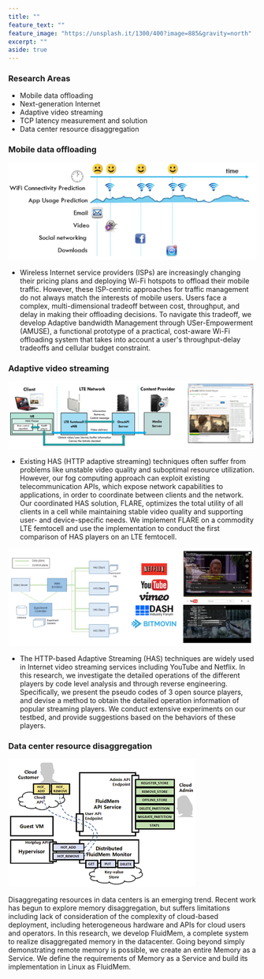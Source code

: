 ```yaml
---
title: ""
feature_text: ""
feature_image: "https://unsplash.it/1300/400?image=885&gravity=north"
excerpt: ""
aside: true
---
```

### Research Areas
* Mobile data offloading
* Next-generation Internet
* Adaptive video streaming
* TCP latency measurement and solution 
* Data center resource disaggregation

### Mobile data offloading

![amuse](assets/amuse.png)

* Wireless Internet service providers (ISPs) are increasingly changing their pricing plans and deploying Wi-Fi hotspots to offload their mobile traffic. However, these ISP-centric approaches for traffic management do not always match the interests of mobile users. Users face a complex, multi-dimensional tradeoff between cost, throughput, and delay in making their offloading decisions. To navigate this tradeoff, we develop Adaptive bandwidth Management through USer-Empowerment (AMUSE), a functional prototype of a practical, cost-aware Wi-Fi offloading system that takes into account a user's throughput-delay tradeoffs and cellular budget constraint. 

### Adaptive video streaming

![flare](assets/flare.png)

* Existing HAS (HTTP adaptive streaming) techniques often suffer from problems like unstable video quality and suboptimal resource utilization. However, our fog computing approach can exploit existing telecommunication APIs, which expose network capabilities to applications, in order to coordinate between clients and the network. Our coordinated HAS solution, FLARE, optimizes the total utility of all clients in a cell while maintaining stable video quality and supporting user- and device-specific needs. We implement FLARE on a commodity LTE femtocell and use the implementation to conduct the first comparison of HAS players on an LTE femtocell.

![experimental_evaluation](assets/comnet.png)

* The HTTP-based Adaptive Streaming (HAS) techniques are widely used in Internet video streaming services including YouTube and Netflix. In this research, we investigate the detailed operations of the different players by code level analysis and through reverse engineering. Specifically, we present the pseudo codes of 3 open source players, and devise a method to obtain the detailed operation information of popular streaming players. We conduct extensive experiments on our testbed, and provide suggestions based on the behaviors of these players.

### Data center resource disaggregation

![fluidmem](assets/fluidmem.png)

Disaggregating resources in data centers is an emerging trend. Recent work has begun to explore memory disaggregation, but suffers limitations including lack of consideration of the complexity of cloud-based deployment, including heterogeneous hardware and APIs for cloud users and operators. In this research, we develop FluidMem, a complete system to realize disaggregated memory in the datacenter. Going beyond simply demonstrating remote memory is possible, we create an entire Memory as a Service. We define the requirements of Memory as a Service and build its implementation in Linux as FluidMem. 
